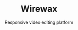 ---
layout: default
title: Wirewax
meta: Responsive video editing platform
subtitle: Responsive video editing platform
categories: work case
img: http://static1.squarespace.com/static/514e40ffe4b0e29595fe765d/t/5647bbb0e4b072d19f90d5f1/1447541681826/?format=750w
permalink: short-urls-jekyll
---